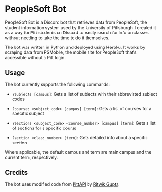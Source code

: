 # PeopleSoft Bot

PeopleSoft Bot is a Discord bot that retrieves data from PeopleSoft, the student information system used by the University of Pittsburgh.
I created it as a way for Pitt students on Discord to easily search for info on classes without needing to take the time to do it themselves.

The bot was written in Python and deployed using Heroku.
It works by scraping data from PSMobile, the mobile site for PeopleSoft that's accessible without a Pitt login.

## Usage

The bot currently supports the following commands:

- `?subjects [campus]`: Gets a list of subjects with their abbreviated subject codes

- `?courses <subject_code> [campus] [term]`: Gets a list of courses for a specific subject

- `?sections <subject_code> <course_number> [campus] [term]`: Gets a list of sections for a specific course

- `?section <class_number> [term]`: Gets detailed info about a specific section

Where applicable, the default campus and term are main campus and the current term, respectively.

## Credits

The bot uses modified code from [PittAPI](https://github.com/pittcsc/PittAPI) by [Ritwik Gupta](https://github.com/RitwikGupta).
